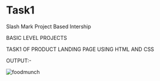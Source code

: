 # Task1
Slash Mark Project Based Intership

BASIC LEVEL PROJECTS

TASK1 OF PRODUCT LANDING PAGE USING HTML AND CSS

OUTPUT:-

![foodmunch](https://github.com/bupuromsai/Task1/assets/161322502/b5232979-a967-4c47-9778-2a57d79dd82e)


